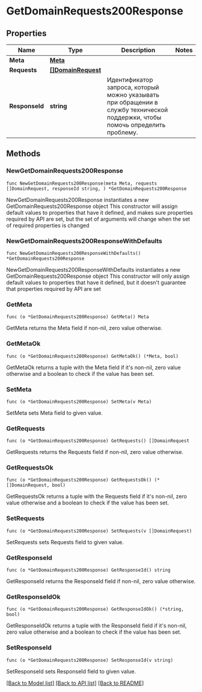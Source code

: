 # GetDomainRequests200Response

## Properties

Name | Type | Description | Notes
------------ | ------------- | ------------- | -------------
**Meta** | [**Meta**](Meta.md) |  | 
**Requests** | [**[]DomainRequest**](DomainRequest.md) |  | 
**ResponseId** | **string** | Идентификатор запроса, который можно указывать при обращении в службу технической поддержки, чтобы помочь определить проблему. | 

## Methods

### NewGetDomainRequests200Response

`func NewGetDomainRequests200Response(meta Meta, requests []DomainRequest, responseId string, ) *GetDomainRequests200Response`

NewGetDomainRequests200Response instantiates a new GetDomainRequests200Response object
This constructor will assign default values to properties that have it defined,
and makes sure properties required by API are set, but the set of arguments
will change when the set of required properties is changed

### NewGetDomainRequests200ResponseWithDefaults

`func NewGetDomainRequests200ResponseWithDefaults() *GetDomainRequests200Response`

NewGetDomainRequests200ResponseWithDefaults instantiates a new GetDomainRequests200Response object
This constructor will only assign default values to properties that have it defined,
but it doesn't guarantee that properties required by API are set

### GetMeta

`func (o *GetDomainRequests200Response) GetMeta() Meta`

GetMeta returns the Meta field if non-nil, zero value otherwise.

### GetMetaOk

`func (o *GetDomainRequests200Response) GetMetaOk() (*Meta, bool)`

GetMetaOk returns a tuple with the Meta field if it's non-nil, zero value otherwise
and a boolean to check if the value has been set.

### SetMeta

`func (o *GetDomainRequests200Response) SetMeta(v Meta)`

SetMeta sets Meta field to given value.


### GetRequests

`func (o *GetDomainRequests200Response) GetRequests() []DomainRequest`

GetRequests returns the Requests field if non-nil, zero value otherwise.

### GetRequestsOk

`func (o *GetDomainRequests200Response) GetRequestsOk() (*[]DomainRequest, bool)`

GetRequestsOk returns a tuple with the Requests field if it's non-nil, zero value otherwise
and a boolean to check if the value has been set.

### SetRequests

`func (o *GetDomainRequests200Response) SetRequests(v []DomainRequest)`

SetRequests sets Requests field to given value.


### GetResponseId

`func (o *GetDomainRequests200Response) GetResponseId() string`

GetResponseId returns the ResponseId field if non-nil, zero value otherwise.

### GetResponseIdOk

`func (o *GetDomainRequests200Response) GetResponseIdOk() (*string, bool)`

GetResponseIdOk returns a tuple with the ResponseId field if it's non-nil, zero value otherwise
and a boolean to check if the value has been set.

### SetResponseId

`func (o *GetDomainRequests200Response) SetResponseId(v string)`

SetResponseId sets ResponseId field to given value.



[[Back to Model list]](../README.md#documentation-for-models) [[Back to API list]](../README.md#documentation-for-api-endpoints) [[Back to README]](../README.md)


